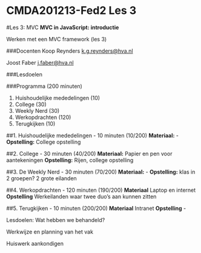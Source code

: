 CMDA201213-Fed2 Les 3
=====================

#Les 3: MVC
**MVC in JavaScript: introductie**

Werken met een MVC framework (les 3) 

###Docenten
Koop Reynders k.g.reynders@hva.nl 

Joost Faber j.faber@hva.nl

###Lesdoelen

###Programma (200 minuten)

1. Huishoudelijke mededelingen (10) 
2. College (30)
3. Weekly Nerd (30) 
4. Werkopdrachten (120)
5. Terugkijken (10) 


##1. Huishoudelijke mededelingen - 10 minuten (10/200)
**Materiaal:** - 
**Opstelling:** College opstelling


##2. College - 30 minuten (40/200)
**Materiaal:** Papier en pen voor aantekeningen
**Opstelling:** Rijen, college opstelling


##3. De Weekly Nerd - 30 minuten (70/200)
**Materiaal:** -
**Opstelling:** klas in 2 groepen? 2 grote eilanden


##4. Werkopdrachten - 120 minuten (190/200)
**Materiaal** Laptop en internet
**Opstelling** Werkeilanden waar twee duo’s aan kunnen zitten



##5. Terugkijken - 10 minuten (200/200)
**Materiaal** Intranet
**Opstelling** - 

Lesdoelen: Wat hebben we behandeld? 

Werkwijze en planning van het vak

Huiswerk aankondigen



